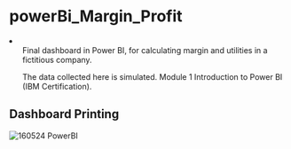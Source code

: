 # powerBi_Margin_Profit
<li>
<ul>Final dashboard in Power BI, for calculating margin and utilities in a fictitious company. </ul>
<ul>The data collected here is simulated. Module 1 Introduction to Power BI (IBM Certification).</ul>
</li>

<h2>Dashboard Printing</h2>

![160524 PowerBI](https://github.com/sandraldr27/powerBi_Margin_Profit/assets/116546588/5a466b25-f095-4eb8-a18e-c31c821b149e)
  


